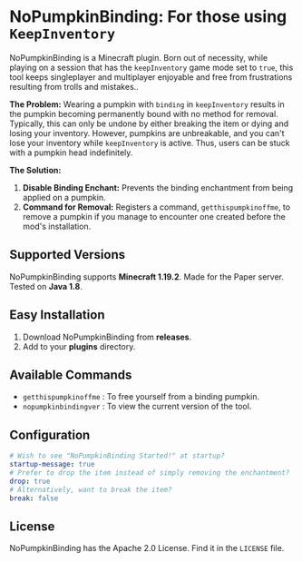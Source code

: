 # NoPumpkinBinding: For those using `KeepInventory`

NoPumpkinBinding is a Minecraft plugin. Born out of necessity, while playing on a session that has  the `keepInventory` game mode set to `true`, this tool keeps singleplayer and multiplayer enjoyable and free from frustrations resulting from trolls and mistakes.. 

**The Problem:** Wearing a pumpkin with `binding` in `keepInventory` results in the pumpkin becoming permanently bound with no method for removal. Typically, this can only be undone by either breaking the item or dying and losing your inventory. However, pumpkins are unbreakable, and you can't lose your inventory while `keepInventory` is active. Thus, users can be stuck with a pumpkin head indefinitely.

**The Solution:**
1. **Disable Binding Enchant:** Prevents the binding enchantment from being applied on a pumpkin.
2. **Command for Removal:** Registers a command, `getthispumpkinoffme`, to remove a pumpkin if you manage to encounter one created before the mod's installation.

## Supported Versions
NoPumpkinBinding supports **Minecraft 1.19.2**. Made for the Paper server. Tested on **Java 1.8**.

## Easy Installation
1. Download NoPumpkinBinding from **releases**.
2. Add to your **plugins** directory.

## Available Commands
- `getthispumpkinoffme` : To free yourself from a binding pumpkin.
- `nopumpkinbindingver` : To view the current version of the tool.

## Configuration
```yml
# Wish to see "NoPumpkinBinding Started!" at startup?
startup-message: true
# Prefer to drop the item instead of simply removing the enchantment?
drop: true
# Alternatively, want to break the item?
break: false
```

## License
NoPumpkinBinding has the Apache 2.0 License. Find it in the `LICENSE` file.
